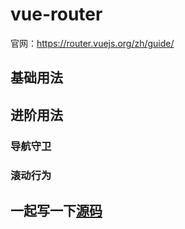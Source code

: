 # vue-router

官网：https://router.vuejs.org/zh/guide/

## 基础用法

## 进阶用法

### 导航守卫

### 滚动行为

## 一起写一下[源码](./vue-toutiao/src/my-router.js)
